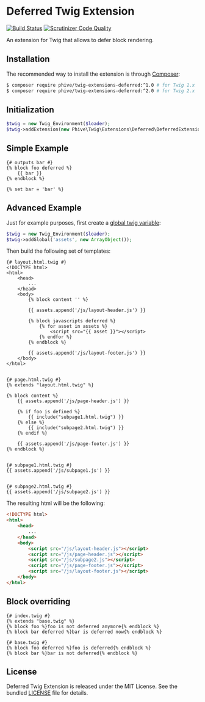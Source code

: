 Deferred Twig Extension
=======================
[![Build Status](https://travis-ci.org/rybakit/twig-deferred-extension.svg?branch=master)](https://travis-ci.org/rybakit/twig-deferred-extension)
[![Scrutinizer Code Quality](https://scrutinizer-ci.com/g/rybakit/twig-deferred-extension/badges/quality-score.png?b=master)](https://scrutinizer-ci.com/g/rybakit/twig-deferred-extension/?branch=master)

An extension for Twig that allows to defer block rendering.

## Installation

The recommended way to install the extension is through [Composer](http://getcomposer.org):

```sh
$ composer require phive/twig-extensions-deferred:^1.0 # for Twig 1.x
$ composer require phive/twig-extensions-deferred:^2.0 # for Twig 2.x
```


## Initialization

```php
$twig = new Twig_Environment($loader);
$twig->addExtension(new Phive\Twig\Extensions\Deferred\DeferredExtension());
```

## Simple Example

```jinja
{# outputs bar #}
{% block foo deferred %}
    {{ bar }}
{% endblock %}

{% set bar = 'bar' %}
```


## Advanced Example

Just for example purposes, first create a [global twig variable](http://twig.sensiolabs.org/doc/advanced.html#globals):

```php
$twig = new Twig_Environment($loader);
$twig->addGlobal('assets', new ArrayObject());
```

Then build the following set of templates:

```jinja
{# layout.html.twig #}
<!DOCTYPE html>
<html>
    <head>
        ...
    </head>
    <body>
        {% block content '' %}

        {{ assets.append('/js/layout-header.js') }}

        {% block javascripts deferred %}
            {% for asset in assets %}
                <script src="{{ asset }}"></script>
            {% endfor %}
        {% endblock %}

        {{ assets.append('/js/layout-footer.js') }}
    </body>
</html>


{# page.html.twig #}
{% extends "layout.html.twig" %}

{% block content %}
    {{ assets.append('/js/page-header.js') }}

    {% if foo is defined %}
        {{ include("subpage1.html.twig") }}
    {% else %}
        {{ include("subpage2.html.twig") }}
    {% endif %}

    {{ assets.append('/js/page-footer.js') }}
{% endblock %}


{# subpage1.html.twig #}
{{ assets.append('/js/subpage1.js') }}


{# subpage2.html.twig #}
{{ assets.append('/js/subpage2.js') }}
```

The resulting html will be the following:

```html
<!DOCTYPE html>
<html>
    <head>
        ...
    </head>
    <body>
        <script src="/js/layout-header.js"></script>
        <script src="/js/page-header.js"></script>
        <script src="/js/subpage2.js"></script>
        <script src="/js/page-footer.js"></script>
        <script src="/js/layout-footer.js"></script>
    </body>
</html>
```


## Block overriding

```jinja
{# index.twig #}
{% extends "base.twig" %}
{% block foo %}foo is not deferred anymore{% endblock %}
{% block bar deferred %}bar is deferred now{% endblock %}

{# base.twig #}
{% block foo deferred %}foo is deferred{% endblock %}
{% block bar %}bar is not deferred{% endblock %}
```


## License

Deferred Twig Extension is released under the MIT License. See the bundled [LICENSE](LICENSE) file for details.
